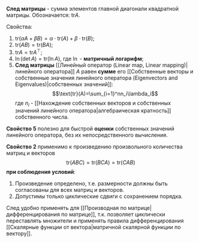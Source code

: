 **След матрицы** - сумма элементов главной диагонали квадратной матрицы. Обозначается: $\text{tr} A$.

Свойства:
1. $\text{tr}(\alpha A + \beta B) = \alpha\cdot\text{tr}(A) + \beta\cdot\text{tr}(B)$;
2. $\text{tr}(AB) = \text{tr}(BA)$;
3. $\text{tr}A = \text{tr}A^\top$;
4. $\ln(\det A)=\text{tr}(\ln A)$, где $\ln$ - **матричный логарифм**;
5. **След матрицы** [[Линейный оператор (Linear map, Linear mapping)|линейного оператора]] $A$ равен **сумме** его [[Собственные векторы и собственные значения линейного оператора (Eigenvectors and Eigenvalues)|собственных значений]]:$$\text{tr}(A)=\sum_{i=1}^nn_i\lambda_i$$где $n_i$ - [[Нахождение собственных векторов и собственных значений линейного оператора|алгебраическая кратность]] собственного числа.

**Свойство 5** полезно для быстрой **оценки** собственных значений линейного оператора, без их непосредственного вычисления.

**Свойство 2** применимо к произведению произвольного количества матриц и векторов$$\text{tr}(ABC) = \text{tr}(BCA) = \text{tr}(CAB)$$**при соблюдения условий**:
1. Произведение определено, т.е. размерности должны быть согласованы для всех матриц и векторов.
2. Допустимы только циклические сдвиги с сохранением порядка.

След удобно применять для [[Производная по матрице|дифференцирования по матрице]], т.к. позволяет циклически переставлять множители и применять правила дифференцирования [[Скалярные функции от вектора|матричной скалярной функции по вектору]].